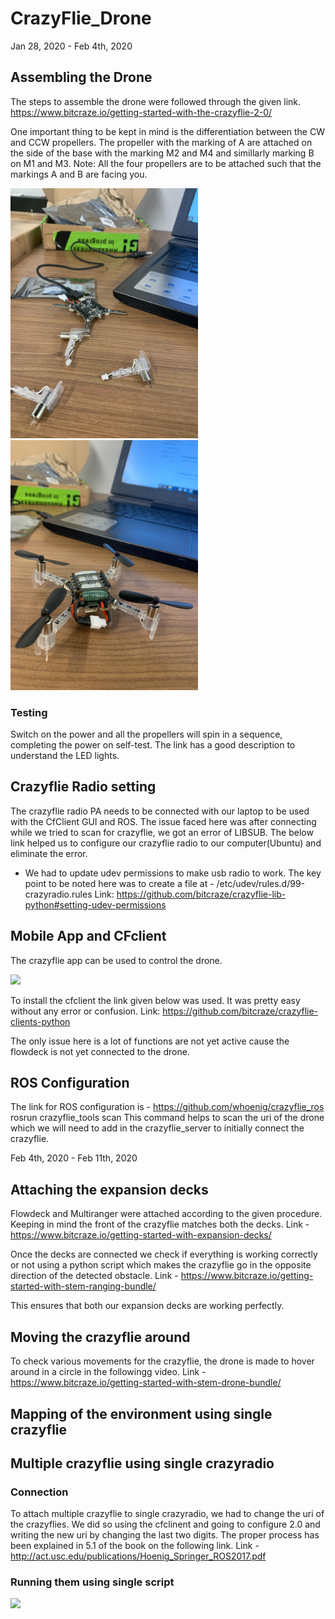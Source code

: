 # CrazyFlie_Drone

Jan 28, 2020 - Feb 4th, 2020

## Assembling the Drone

The steps to assemble the drone were followed through the given link.
https://www.bitcraze.io/getting-started-with-the-crazyflie-2-0/

One important thing to be kept in mind is the differentiation between the CW and CCW propellers. The propeller with the marking of A are attached on the side of the base with the marking M2 and M4 and simillarly marking B on M1 and M3. Note: All the four propellers are to be attached such that the markings A and B are facing you.

<img src="https://github.com/sanketgoyal/CrazyFlie_Drone/blob/master/Images:Videos/CrazyFlie_motors.jpeg" width="300">

<img src="https://github.com/sanketgoyal/CrazyFlie_Drone/blob/master/Images:Videos/Assembled%20Drone.jpeg" width="300">

### Testing
Switch on the power and all the propellers will spin in a sequence, completing the power on self-test. The link has a good description to understand the LED lights.

## Crazyflie Radio setting 

The crazyflie radio PA needs to be connected with our laptop to be used with the CfClient GUI and ROS. 
The issue faced here was after connecting while we tried to scan for crazyflie, we got an error of LIBSUB. 
The below link helped us to configure our crazyflie radio to our computer(Ubuntu) and eliminate the error. 
- We had to update udev permissions to make usb radio to work. The key point to be noted here was to create a file at - /etc/udev/rules.d/99-crazyradio.rules
Link: https://github.com/bitcraze/crazyflie-lib-python#setting-udev-permissions

## Mobile App and CFclient

The crazyflie app can be used to control the drone. 

<img src="https://github.com/sanketgoyal/CrazyFlie_Drone/blob/master/Images:Videos/CrazyFlie_Mobile_App.gif" width="300">


To install the cfclient the link given below was used. It was pretty easy without any error or confusion. 
Link: https://github.com/bitcraze/crazyflie-clients-python

The only issue here is a lot of functions are not yet active cause the flowdeck is not yet connected to the drone. 

## ROS Configuration 

The link for ROS configuration is - https://github.com/whoenig/crazyflie_ros
rosrun crazyflie_tools scan 
This command helps to scan the uri of the drone which we will need to add in the crazyflie_server to initially connect the crazyflie.

Feb 4th, 2020 - Feb 11th, 2020

## Attaching the expansion decks

Flowdeck and Multiranger were attached according to the given procedure. Keeping in mind the front of the crazyflie matches both the decks. Link - https://www.bitcraze.io/getting-started-with-expansion-decks/

Once the decks are connected we check if everything is working correctly or not using a python script which makes the crazyflie go in the opposite direction of the detected obstacle. 
Link - https://www.bitcraze.io/getting-started-with-stem-ranging-bundle/

This ensures that both our expansion decks are working perfectly. 

## Moving the crazyflie around

To check various movements for the crazyflie, the drone is made to hover around in a circle in the followingg video. 
Link - https://www.bitcraze.io/getting-started-with-stem-drone-bundle/

## Mapping of the environment using single crazyflie 

## Multiple crazyflie using single crazyradio
### Connection
To attach multiple crazyflie to single crazyradio, we had to change the uri of the crazyflies. We did so using the cfclinent and going to configure 2.0 and writing the new uri by changing the last two digits. The proper process has been explained in 5.1 of the book on the following link. 
Link - http://act.usc.edu/publications/Hoenig_Springer_ROS2017.pdf
### Running them using single script
<img src="https://github.com/sanketgoyal/CrazyFlie_Drone/blob/master/Images:Videos/two_drone_circle.gif" width="500">
